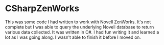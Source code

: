 # CSharpZenWorks
This was some code I had written to work with Novell ZenWorks. It's not complete but I was able to query the underlying Novell database to return various data collected. It was written in C#. I had fun writing it and learned a lot as I was going along. I wasn't able to finish it before I moved on. 
